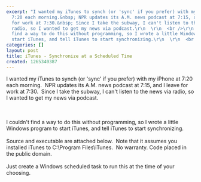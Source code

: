 ```yaml
---
excerpt: "I wanted my iTunes to synch (or 'sync' if you prefer) with my iPhone at
  7:20 each morning.&nbsp; NPR updates its A.M. news podcast at 7:15, and I leave
  for work at 7:30.&nbsp; Since I take the subway, I can't listen to the news via
  radio, so I wanted to get my news via podcast.\r\n  \r\n  <br />\r\n  <br />I couldn't
  find a way to do this without programming, so I wrote a little Windows program to
  start iTunes, and tell iTunes to start synchronizing.\r\n  \r\n  <br />\r\n  "
categories: []
layout: post
title: iTunes - Synchronize at a Scheduled Time
created: 1265340387
---
```

I wanted my iTunes to synch (or 'sync' if you prefer) with my iPhone at 7:20 each morning.&nbsp; NPR updates its A.M. news podcast at 7:15, and I leave for work at 7:30.&nbsp; Since I take the subway, I can't listen to the news via radio, so I wanted to get my news via podcast.
  
  <br />
  <br />I couldn't find a way to do this without programming, so I wrote a little Windows program to start iTunes, and tell iTunes to start synchronizing.
  
  <br />
  <br />Source and executable are attached below.&nbsp; Note that it assumes you installed iTunes to C:\Program Files\iTunes.&nbsp; No warranty. Code placed in the public domain.
  
  <br />
  <br />Just create a Windows scheduled task to run this at the time of your choosing.
  
  <br />
  <br />
